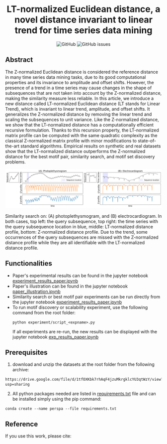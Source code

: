 <h1 align="center">LT-normalized Euclidean distance, a novel distance invariant to linear trend for time series data mining</h1>

<div align="center">
<p>
<img alt="GitHub" src="https://img.shields.io/github/license/thibaut-germain/lt-normalized"> <img alt="GitHub issues" src="https://img.shields.io/github/issues/thibaut-germain/lt-normalized">
</p>
</div>


## Abstract

The Z-normalized Euclidean distance is considered the reference distance in many time series data mining tasks, due to its good computational properties and its invariance to amplitude and offset shifts. However, the presence of a trend in a time series may cause changes in the shape of subsequences that are not taken into account by the Z-normalized distance, making the similarity measure less reliable. In this article, we introduce a new distance called LT-normalized Euclidean distance (LT stands for Linear Trend), which is invariant to linear trend, amplitude, and offset shifts. It generalizes the Z-normalized distance by removing the linear trend and scaling the subsequences to unit variance. Like the Z-normalized distance, we show that the LT-normalized distance has a computationally efficient recursive formulation. Thanks to this recursion property, the LT-normalized matrix profile can be computed with the same quadratic complexity as the classical Z-normalized matrix profile with minor modifications to state-of-the-art standard algorithms. Empirical results on synthetic and real datasets show that the LT-normalized distance outperforms the Z-normalized distance for the best motif pair, similarity search, and motif set discovery problems.

<p align="center">
  <img src="ssearch.png" alt="drawing" width="1000"/>
  <figcaption>Similarity search on: (A) photoplethysmogram, and (B) electrocardiogram. In both cases, top left: the query subsequence, top right: the time series with the query subsequence location in blue, middle: LT-normalized distance profile, bottom: Z-normalized distance profile. Due to the trend, some occurrences of the query subsequences are missed with the Z-normalized distance profile while they are all identifiable with the LT-normalized distance profile.</figcaption>
</p>



## Functionalities

- Paper's experimental results can be found in the jupyter notebook [experiment_results_paper.ipynb](https://github.com/thibaut-germain/lt-normalized/blob/main/experiment_results.ipynb)
- Paper's illustration can be found in the jupyter notebook [paper_illustration.ipynb](https://github.com/thibaut-germain/lt-normalized/paper_illustration.ipynb)
- Similarity search or best motif pair experiments can be run directly from the jupyter notebook [experiment_results_paper.ipynb](https://github.com/thibaut-germain/lt-normalized/blob/main/experiment_results.ipynb)
- To run motif discovery or scalability experiment, use the following command from the root folder:
  ```(bash)
  python experiment/script_<expname>.py
  ```
  If all experiments are re-run, the new results can be displayed with the jupyter notebook [exp_results_paper.ipynb](https://github.com/thibaut-germain/lt-normalized/experiment_results.ipynb)



## Prerequisites

1.  download and unzip the datasets at the root folder from the following archive:

```(bash) 
https://drive.google.com/file/d/1tfOXKbk7rhAqF4jzuMkrgklcYU3qtWzY/view?usp=sharing
```
2. All python packages needed are listed in [requirements.txt](https://github.com/thibaut-germain/lt-normalized/blob/main/requirements.txt) file and can be installed simply using the pip command: 

```(bash) 
conda create --name perspa --file requirements.txt
``` 



## Reference

If you use this work, please cite:


